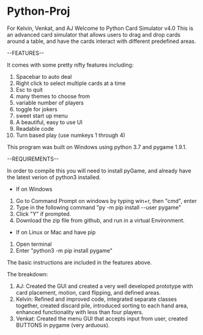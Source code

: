 # Python-Proj
For Kelvin, Venkat, and AJ
Welcome to Python Card Simulator v4.0
This is an advanced card simulator that allows users to drag and drop cards around a table, and have the cards interact with different predefined areas.

--FEATURES--

It comes with some pretty nifty features including:
1. Spacebar to auto deal
2. Right click to select multiple cards at a time
3. Esc to quit
4. many themes to choose from
5. variable number of players
6. toggle for jokers
7. sweet start up menu
8. A beautiful, easy to use UI
9. Readable code
11. Turn based play (use numkeys 1 through 4)

This program was built on Windows using python 3.7 and pygame 1.9.1.

--REQUIREMENTS--

In order to compile this you will need to install pyGame, and already have the latest verion of python3 installed.
- If on Windows
1. Go to Command Prompt on windows by typing win+r, then "cmd", enter
2. Type in the following command "py -m pip install --user pygame"
3. Click "Y" if prompted.
4. Download the zip file from github, and run in a virtual Environment.
- If on Linux or Mac and have pip
1. Open terminal
2. Enter "python3 -m pip install pygame"
   
The basic instructions are included in the features above.

The breakdown:
1. AJ: Created the GUI and created a very well developed prototype with card placement, motion, card flipping, and defined areas.
2. Kelvin: Refined and improved code, integrated separate classes together, created discard pile, introduced sorting to each hand area, enhanced functionality with less than four players.
3. Venkat: Created the menu GUI that accepts input from user, created BUTTONS in pygame (very arduous).



